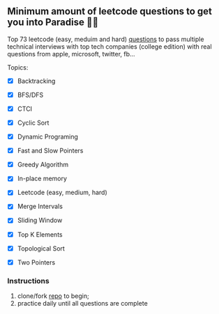 ## Minimum amount of leetcode questions to get you into Paradise 🌴🍹

Top 73 leetcode (easy, meduim and hard) [questions](https://github.com/coderzparadise/Algorithm/tree/main/Leetcode/code) to pass multiple technical interviews with top tech companies (college edition) with real questions from apple, microsoft, twitter, fb...

Topics:
- [x] Backtracking
- [X] BFS/DFS
- [x] CTCI
- [x] Cyclic Sort
- [X] Dynamic Programing
- [x] Fast and Slow Pointers
- [X] Greedy Algorithm
- [x] In-place memory
- [x] Leetcode (easy, medium, hard)
- [x] Merge Intervals
- [x] Sliding Window
- [x] Top K Elements
- [x] Topological Sort
- [x] Two Pointers


### Instructions
1. clone/fork [repo](https://github.com/coderzparadise/Algorithm.git) to begin;
2. practice daily until all questions are complete


